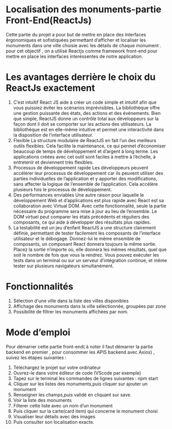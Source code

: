 # Localisation des monuments-partie Front-End(ReactJs)
Cette partie du projet a pour but de mettre en place des interfaces érgonomiques et sofistiquées permettant d’afficher et localiser les monuments dans une ville choisie avec les détails de chaque monument . pour cet objectif , on a utilisé Reactjs comme framework front-end pour mettre en place les interfaces interéssentes de notre application.  

# Les avantages derrière le choix du ReactJs exactement
1. C’est intuitif
React JS aide à créer un code simple et intuitif afin que vous puissiez éviter les scénarios imprévisibles. La bibliothèque offre une gestion puissante des états, des actions et des événements. Bien que simple, ReactJS donne un contrôle total aux développeurs sur la façon dont il doit se comporter sur les actions des utilisateurs. La bibliothèque est en elle-même intuitive et permet une interactivité dans la disposition de l’interface utilisateur.
2. Flexible
La structure modulaire de ReactJS en fait l’un des meilleurs outils flexibles. Cela facilite la maintenance, ce qui permet d’économiser beaucoup de temps de développement et d’argent à long terme. Les applications créées avec cet outil sont faciles à mettre à l’échelle, à entretenir et deviennent très flexibles.
3. Processus de développement rapide
Les développeurs peuvent accélérer leur processus de développement car ils peuvent utiliser des parties individuelles de l’application et y apporter des modifications, sans affecter la logique de l’ensemble de l’application. Cela accélère plusieurs fois le processus de développement.
4. Des performances enviables
Une autre raison pour laquelle le développement Web et d’applications est plus rapide avec React est sa collaboration avec Virtual DOM. Avec cette fonctionnalité, seule la partie nécessaire du programme sera mise à jour au lieu de l’ensemble. Le DOM virtuel peut comparer les états précédents et réguliers des composants, ce qui aide à développer des résultats plus rapides.
5. La testabilité est un jeu d’enfant
ReactJS a une structure clairement définie, permettant de tester facilement les composants de l’interface utilisateur et le débogage. Donnez-lui le même ensemble de composants, un composant React donnera toujours la même sortie. Placez la sortie n’importe où, elle donnera les mêmes résultats, quel que soit le nombre de fois que vous la rendrez. Vous pouvez exécuter les tests dans un terminal ou sur un serveur d’intégration continue, et même tester sur plusieurs navigateurs simultanément.

# Fonctionnalités
1.	Sélection d'une ville dans la liste des villes disponibles
2.	Affichage des monuments dans la ville sélectionnée, groupées par zone
3.	Possibilité de filtrer les monuments affichées par nom.
# Mode d’emploi
Pour démarrer cette partie front-end( à noter il faut démarrer la partie backend en premier , pour consommer les APIS backend avec Axios) , suivez les étapes suivantes :
1.	Téléchargez le projet sur votre ordinateur
2.	Ouvrez-le dans votre éditeur de code (VScode par exemple)
3.	Tapez sur le terminal les commandes de lignes suivantes : npm start 
4.	Cliquer sur les listes des monuments,puis cliquer sur ajouter un monument
5.	Renseigner les champs,puis validé en cliquant sur save.
6.	Voir la liste des monuments
7.	Filterer cette liste avec un nom d’un monument
8.	Puis cliquer sur la carte(card item) qui concerne le monument choisi
9.	Visualiser leur détails avec des images
10.	Puis consulter son localisation exacte.
